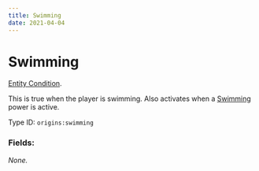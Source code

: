 ```yaml
---
title: Swimming
date: 2021-04-04
---
```

# Swimming

[Entity Condition](../entity_conditions.md).

This is true when the player is swimming. Also activates when a [Swimming](../power_types/swimming.md) power is active.

Type ID: `origins:swimming`

### Fields:

_None._
